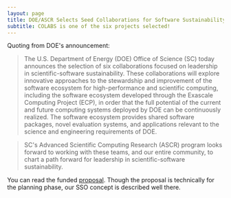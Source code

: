 ```yaml
---
layout: page
title: DOE/ASCR Selects Seed Collaborations for Software Sustainability
subtitle: COLABS is one of the six projects selected!
---
```


Quoting from DOE's announcement:

> The U.S. Department of Energy (DOE) Office of Science (SC) today announces the selection of six collaborations focused on leadership in scientific-software sustainability. These collaborations will explore innovative approaches to the stewardship and improvement of the software ecosystem for high-performance and scientific computing, including the software ecosystem developed through the Exascale Computing Project (ECP), in order that the full potential of the current and future computing systems deployed by DOE can be continuously realized. The software ecosystem provides shared software packages, novel evaluation systems, and applications relevant to the science and engineering requirements of DOE.

> SC's Advanced Scientific Computing Research (ASCR) program looks forward to working with these teams, and our entire community, to chart a path forward for leadership in scientific-software sustainability.

You can read the funded [proposal](/assets/documents/COLABS-Proposal.pdf).  Though the proposal is technically for the planning phase, our SSO concept is described well there.

